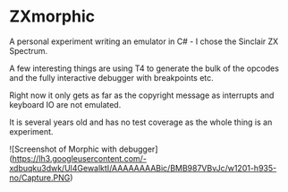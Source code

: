 # ZXmorphic
A personal experiment writing an emulator in C# - I chose the Sinclair ZX Spectrum.

A few interesting things are using T4 to generate the bulk of the opcodes and the fully interactive debugger with breakpoints etc.

Right now it only gets as far as the copyright message as interrupts and keyboard IO are not emulated.

It is several years old and has no test coverage as the whole thing is an experiment. 

![Screenshot of Morphic with debugger]
(https://lh3.googleusercontent.com/-xdbuqku3dwk/Ul4GewalktI/AAAAAAAABic/BMB987VBvJc/w1201-h935-no/Capture.PNG)
